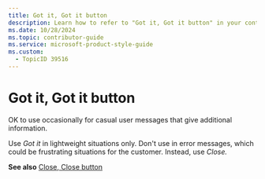 ```yaml
---
title: Got it, Got it button
description: Learn how to refer to "Got it, Got it button" in your content.
ms.date: 10/28/2024
ms.topic: contributor-guide
ms.service: microsoft-product-style-guide
ms.custom:
  - TopicID 39516
---
```



# Got it, Got it button

OK to use occasionally for casual user messages that give additional information.

Use *Got it* in lightweight situations only. Don't use in error messages, which could be frustrating situations for the customer. Instead, use *Close.*

**See also** [Close, Close button](~\a_z_names_terms\c\close-close-button.md)

